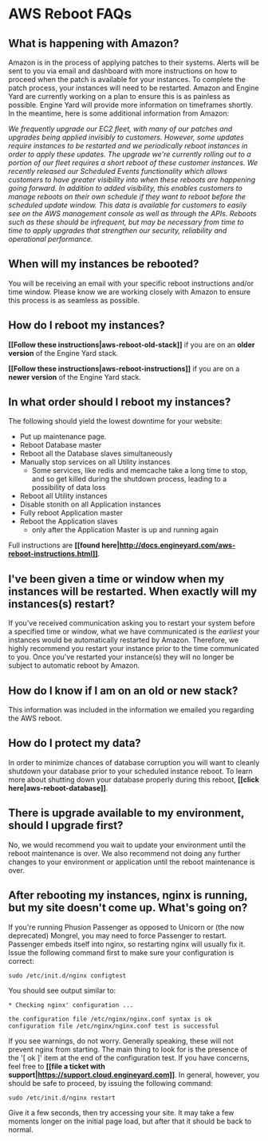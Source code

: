 # AWS Reboot FAQs

## What is happening with Amazon?

Amazon is in the process of applying patches to their systems. Alerts will be sent 
to you via email and dashboard with more instructions on how to proceed when the 
patch is available for your instances. To complete the patch process, 
your instances will need to be restarted. Amazon and Engine Yard are 
currently working on a plan to ensure this is as painless as possible. Engine 
Yard will provide more information on timeframes shortly. In the meantime, 
here is some additional information from Amazon:

_We frequently upgrade our EC2 fleet, with many of our patches and upgrades being applied invisibly to customers. However, some updates require instances to be restarted and we periodically reboot instances in order to apply these updates. The upgrade we're currently rolling out to a portion of our fleet requires a short reboot of these customer instances. We recently released our Scheduled Events functionality which allows customers to have greater visibility into when these reboots are happening going forward. In addition to added visibility, this enables customers to manage reboots on their own schedule if they want to reboot before the scheduled update window. This data is available for customers to easily see on the AWS management console as well as through the APIs. Reboots such as these should be infrequent, but may be necessary from time to time to apply upgrades that strengthen our security, reliability and operational performance._




## When will my instances be rebooted?

You will be receiving an email with your specific reboot instructions 
and/or time window.  Please know we are working closely with Amazon to ensure 
this process is as seamless as possible.



## How do I reboot my instances?

**[[Follow these instructions|aws-reboot-old-stack]]** if you are on an **older version** of the Engine Yard stack.

**[[Follow these instructions|aws-reboot-instructions]]** if you are on a **newer version** of the Engine Yard stack.



## In what order should I reboot my instances?

The following should yield the lowest downtime for your website:

* Put up maintenance page.
* Reboot Database master
* Reboot all the Database slaves simultaneously
* Manually stop services on all Utility instances
    * Some services, like redis and memcache take a long time to stop, and so get killed during the shutdown process, leading to a possibility of data loss
* Reboot all Utility instances
* Disable stonith on all Application instances
* Fully reboot Application master
* Reboot the Application slaves
    * only after the Application Master is up and running again

Full instructions are **[[found here|http://docs.engineyard.com/aws-reboot-instructions.html]]**.



## I've been given a time or window when my instances will be restarted.  When exactly will my instances(s) restart?

If you've received communication asking you to restart your system before a specified time or window, what we have communicated is the _earliest_ your instances would be automatically restarted by Amazon.  Therefore, we highly recommend you restart your instance prior to the time communicated to you.  Once you've restarted your instance(s) they will no longer be subject to automatic reboot by Amazon.



## How do I know if I am on an old or new stack?

This information was included in the information we emailed you regarding the AWS reboot.


## How do I protect my data?

In order to minimize chances of database corruption you will want to cleanly shutdown 
your database prior to your scheduled instance reboot. To learn more about shutting
down your database properly during this reboot, **[[click here|aws-reboot-database]]**.


## There is upgrade available to my environment, should I upgrade first?

No, we would recommend you wait to update your environment until the reboot maintenance is over. We also recommend not doing any further changes to your environment or application until the reboot maintenance is over.


## After rebooting my instances, nginx is running, but my site doesn't come up. What's going on?

If you're running Phusion Passenger as opposed to Unicorn or (the now deprecated) Mongrel, you may need to force Passenger to restart. Passenger embeds itself into nginx, so restarting nginx will usually fix it. Issue the following command first to make sure your configuration is correct:

    sudo /etc/init.d/nginx configtest
  
You should see output similar to:

    * Checking nginx' configuration ...

    the configuration file /etc/nginx/nginx.conf syntax is ok
    configuration file /etc/nginx/nginx.conf test is successful

If you see warnings, do not worry. Generally speaking, these will not prevent nginx from starting. The main thing to look for is the presence of the '[ ok ]' item at the end of the configuration test. If you have concerns, feel free to **[[file a ticket with support|https://support.cloud.engineyard.com]]**. In general, however, you should be safe to proceed, by issuing the following command:

    sudo /etc/init.d/nginx restart

Give it a few seconds, then try accessing your site. It may take a few moments longer on the initial page load, but after that it should be back to normal.
